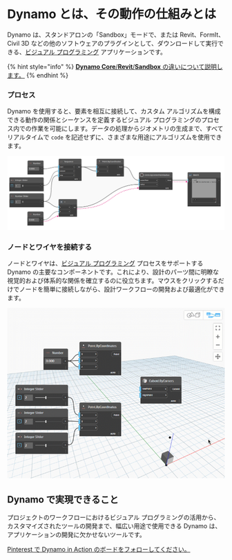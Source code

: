 # Dynamo とは、その動作の仕組みとは

Dynamo は、スタンドアロンの「Sandbox」モードで、または Revit、FormIt、Civil 3D などの他のソフトウェアのプラグインとして、ダウンロードして実行できる、[ビジュアル プログラミング](https://primer2.dynamobim.org/v/ja/a_appendix/a-1_visual-programming-and-dynamo) アプリケーションです。

{% hint style="info" %}
[**Dynamo Core**/**Revit**/**Sandbox** の違いについて説明します。](https://dynamobim.org/a-new-way-to-get-dynamo-sandbox/) 
{% endhint %}

### プロセス

Dynamo を使用すると、要素を相互に接続して、カスタム アルゴリズムを構成できる動作の関係とシーケンスを定義するビジュアル プログラミングのプロセス内での作業を可能にします。データの処理からジオメトリの生成まで、すべてリアルタイムで `code` を記述せずに、さまざまな用途にアルゴリズムを使用できます。

![](images/1-1/nodesandwires-flowofdata.jpg)

### ノードとワイヤを接続する

ノードとワイヤは、[ビジュアル プログラミング](../a\_appendix/a-1\_visual-programming-and-dynamo.md) プロセスをサポートする Dynamo の主要なコンポーネントです。これにより、設計のパーツ間に明瞭な視覚的および体系的な関係を確立するのに役立ちます。マウスをクリックするだけでノードを簡単に接続しながら、設計ワークフローの開発および最適化ができます。

![](images/1-1/whatisdynamo-connectingnodeswithwires.gif)

## Dynamo で実現できること

プロジェクトのワークフローにおけるビジュアル プログラミングの活用から、カスタマイズされたツールの開発まで、幅広い用途で使用できる Dynamo は、アプリケーションの開発に欠かせないツールです。

[Pinterest で Dynamo in Action のボードをフォローしてください。](http://www.pinterest.com/modelabnyc/dynamo-in-action/)
